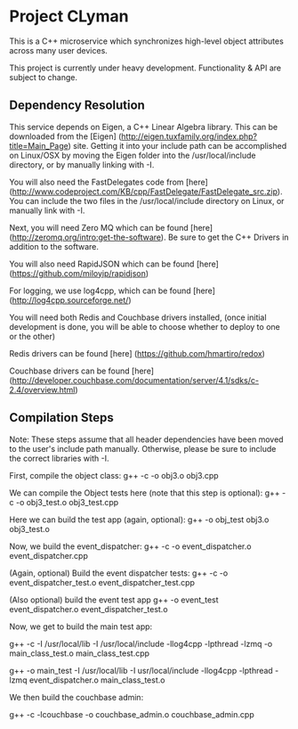 # Project CLyman

This is a C++ microservice which synchronizes high-level object attributes across many user devices.

This project is currently under heavy development.  Functionality & API are subject to change.



## Dependency Resolution

This service depends on Eigen, a C++ Linear Algebra library.  This can be downloaded from the [Eigen] (http://eigen.tuxfamily.org/index.php?title=Main_Page) site.  Getting it into your include path can be accomplished on Linux/OSX by moving the Eigen folder into the /usr/local/include directory, or by manually linking with -I.

You will also need the FastDelegates code from [here] (http://www.codeproject.com/KB/cpp/FastDelegate/FastDelegate_src.zip).  You can include the two files in the /usr/local/include directory on Linux, or manually link with -I.

Next, you will need Zero MQ which can be found [here] (http://zeromq.org/intro:get-the-software). Be sure to get the C++ Drivers in addition to the software.

You will also need RapidJSON which can be found [here] (https://github.com/miloyip/rapidjson)

For logging, we use log4cpp, which can be found [here] (http://log4cpp.sourceforge.net/)

You will need both Redis and Couchbase drivers installed, (once initial development is done, you will be able to choose whether to deploy to one or the other)

Redis drivers can be found [here] (https://github.com/hmartiro/redox)

Couchbase drivers can be found [here] (http://developer.couchbase.com/documentation/server/4.1/sdks/c-2.4/overview.html)

## Compilation Steps

Note: These steps assume that all header dependencies have been moved to the user's include path manually.  Otherwise, please be sure to include the correct libraries with -I.

First, compile the object class:
g++ -c -o obj3.o obj3.cpp 

We can compile the Object tests here (note that this step is optional):
g++ -c -o obj3_test.o obj3_test.cpp

Here we can build the test app (again, optional):
g++ -o obj_test obj3.o obj3_test.o

Now, we build the event_dispatcher:
g++ -c -o event_dispatcher.o event_dispatcher.cpp

(Again, optional) Build the event dispatcher tests:
g++ -c -o event_dispatcher_test.o event_dispatcher_test.cpp

(Also optional) build the event test app
g++ -o event_test event_dispatcher.o event_dispatcher_test.o


Now, we get to build the main test app:

g++ -c -I /usr/local/lib -I /usr/local/include -llog4cpp -lpthread -lzmq -o main_class_test.o main_class_test.cpp

g++ -o main_test -I /usr/local/lib -I usr/local/include -llog4cpp -lpthread -lzmq event_dispatcher.o main_class_test.o

We then build the couchbase admin:

g++ -c -lcouchbase -o couchbase_admin.o couchbase_admin.cpp
